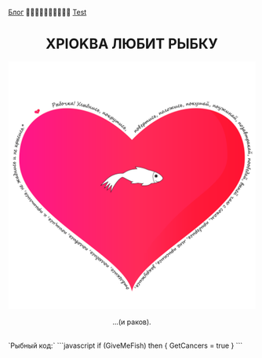 [Блог](/blog/) 🥒🥒🥒🥒🥒🥒🥒🥒🥒🥒 [Test ](/github-slideshow)
# <center>XPIOKBA ЛЮБИТ РЫБКУ</center>
![Image](heart.png)
<p><center>...(и раков).</center>
</p><br>
`Рыбный код:` 
```javascript
if (GiveMeFish)
then {
  GetCancers = true
}
```
